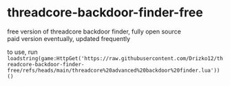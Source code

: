 # threadcore-backdoor-finder-free

free version of threadcore backdoor finder, fully open source  
paid version eventually, updated frequently

to use, run  
```loadstring(game:HttpGet('https://raw.githubusercontent.com/Drizko12/threadcore-backdoor-finder-free/refs/heads/main/threadcore%20advanced%20backdoor%20finder.lua'))()```
